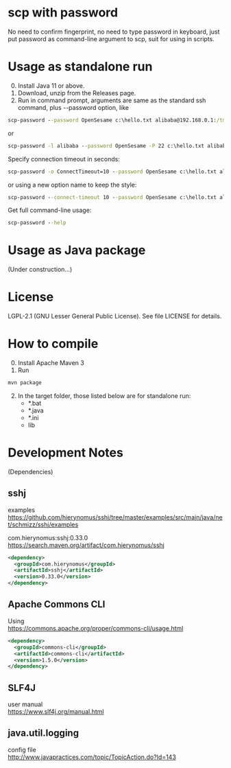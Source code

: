 scp with password
=================================
No need to confirm fingerprint,
no need to type password in keyboard,
just put password as command-line argument to scp,
suit for using in scripts.


Usage as standalone run
=======================
0. Install Java 11 or above.
1. Download, unzip from the Releases page.
2. Run in command prompt, arguments are same as the standard ssh command, plus --password option, like
```bat
scp-password --password OpenSesame c:\hello.txt alibaba@192.168.0.1:/tmp
```
or
```bat
scp-password -l alibaba --password OpenSesame -P 22 c:\hello.txt alibaba@192.168.0.1:/tmp
```

Specify connection timeout in seconds:
```bat
scp-password -o ConnectTimeout=10 --password OpenSesame c:\hello.txt alibaba@192.168.0.1:/tmp
```
or using a new option name to keep the style:
```bat
scp-password --connect-timeout 10 --password OpenSesame c:\hello.txt alibaba@192.168.0.1:/tmp
```

Get full command-line usage:
```bat
scp-password --help
```


Usage as Java package
=====================
(Under construction...)


License
==============
LGPL-2.1 (GNU Lesser General Public License).
See file LICENSE for details.


How to compile
==============
0. Install Apache Maven 3
1. Run
```bat
mvn package
```
2. In the target folder, those listed below are for standalone run:
   + *.bat
   + *.java
   + *.ini
   + lib


Development Notes
=================
(Dependencies)

sshj
----
examples  
https://github.com/hierynomus/sshj/tree/master/examples/src/main/java/net/schmizz/sshj/examples

com.hierynomus:sshj:0.33.0  
https://search.maven.org/artifact/com.hierynomus/sshj

```xml
<dependency>
  <groupId>com.hierynomus</groupId>
  <artifactId>sshj</artifactId>
  <version>0.33.0</version>
</dependency>
```

Apache Commons CLI
------------------
Using  
https://commons.apache.org/proper/commons-cli/usage.html

```xml
<dependency>
  <groupId>commons-cli</groupId>
  <artifactId>commons-cli</artifactId>
  <version>1.5.0</version>
</dependency>
```

SLF4J
-----
user manual  
https://www.slf4j.org/manual.html

java.util.logging
-----------------
config file  
http://www.javapractices.com/topic/TopicAction.do?Id=143
